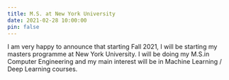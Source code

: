 ```yaml
---
title: M.S. at New York University
date: 2021-02-28 10:00:00
pin: false
---
```


I am very happy to announce that starting Fall 2021, I will be starting my masters programme at New York University. 
I will be doing my M.S.in Computer Engineering and my main interest will be in Machine Learning / Deep Learning courses.
